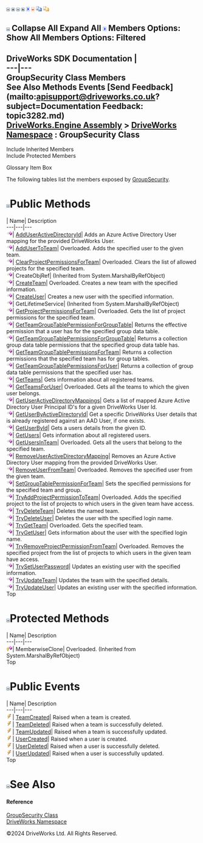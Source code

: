 ![](dotnetimages/collapse.gif) ![](dotnetimages/expand.gif) ![](dotnetimages/collapse.gif) ![](dotnetimages/expand.gif) ![](dotnetimages/drpdown.gif) ![](dotnetimages/drpdown_orange.gif) ![](dotnetimages/copycode.gif) ![](dotnetimages/copycodeHighlight.gif)

![](dotnetimages/collapse.gif) Collapse All Expand All ![](dotnetimages/drpdown.gif) Members Options: Show All  Members Options: Filtered   
---  
DriveWorks SDK Documentation  |   
---|---  
GroupSecurity Class Members   
See Also Methods Events [Send Feedback](mailto:apisupport@driveworks.co.uk?subject=Documentation Feedback: topic3282.md)  
[DriveWorks.Engine Assembly](topic2156.md) > [DriveWorks Namespace](topic2159.md) : GroupSecurity Class  
---  
  
Include Inherited Members    
Include Protected Members  


Glossary Item Box

The following tables list the members exposed by [GroupSecurity](topic3282.md).

# ![](dotnetimages/collapse.gif)Public Methods

| Name| Description  
---|---|---  
![Public Method](dotnetimages/publicMethod.gif)| [AddUserActiveDirectoryId](topic3288.md)| Adds an Azure Active Directory User mapping for the provided DriveWorks User.   
![Public Method](dotnetimages/publicMethod.gif)| [AddUserToTeam](topic3289.md)| Overloaded. Adds the specified user to the given team.   
![Public Method](dotnetimages/publicMethod.gif)| [ClearProjectPermissionsForTeam](topic3292.md)| Overloaded. Clears the list of allowed projects for the specified team.   
![Public Method](dotnetimages/publicMethod.gif)| CreateObjRef|  (Inherited from System.MarshalByRefObject)  
![Public Method](dotnetimages/publicMethod.gif)| [CreateTeam](topic3295.md)| Overloaded. Creates a new team with the specified information.   
![Public Method](dotnetimages/publicMethod.gif)| [CreateUser](topic3300.md)| Creates a new user with the specified information.   
![Public Method](dotnetimages/publicMethod.gif)| GetLifetimeService|  (Inherited from System.MarshalByRefObject)  
![Public Method](dotnetimages/publicMethod.gif)| [GetProjectPermissionsForTeam](topic3301.md)| Overloaded. Gets the list of project permissions for the specified team.   
![Public Method](dotnetimages/publicMethod.gif)| [GetTeamGroupTablePermissionForGroupTable](topic3304.md)| Returns the effective permission that a user has for the specified group data table.   
![Public Method](dotnetimages/publicMethod.gif)| [GetTeamGroupTablePermissionsForGroupTable](topic3305.md)| Returns a collection group data table permissions that the specified group data table has.   
![Public Method](dotnetimages/publicMethod.gif)| [GetTeamGroupTablePermissionsForTeam](topic3306.md)| Returns a collection permissions that the specified team has for group tables.   
![Public Method](dotnetimages/publicMethod.gif)| [GetTeamGroupTablePermissionsForUser](topic3307.md)| Returns a collection of group data table permissions that the specified user has.   
![Public Method](dotnetimages/publicMethod.gif)| [GetTeams](topic3308.md)| Gets information about all registered teams.   
![Public Method](dotnetimages/publicMethod.gif)| [GetTeamsForUser](topic3309.md)| Overloaded. Gets all the teams to which the given user belongs.   
![Public Method](dotnetimages/publicMethod.gif)| [GetUserActiveDirectoryMappings](topic3312.md)| Gets a list of mapped Azure Active Directory User Principal ID's for a given DriveWorks User Id.   
![Public Method](dotnetimages/publicMethod.gif)| [GetUserByActiveDirectoryId](topic3313.md)| Get a specific DriveWorks User details that is already registered against an AAD User, if one exists.   
![Public Method](dotnetimages/publicMethod.gif)| [GetUserById](topic3314.md)| Gets a users details from the given ID.   
![Public Method](dotnetimages/publicMethod.gif)| [GetUsers](topic3315.md)| Gets information about all registered users.   
![Public Method](dotnetimages/publicMethod.gif)| [GetUsersInTeam](topic3316.md)| Overloaded. Gets all the users that belong to the specified team.   
![Public Method](dotnetimages/publicMethod.gif)| [RemoveUserActiveDirectoryMapping](topic3319.md)| Removes an Azure Active Directory User mapping from the provided DriveWorks User.   
![Public Method](dotnetimages/publicMethod.gif)| [RemoveUserFromTeam](topic3320.md)| Overloaded. Removes the specified user from the given team.   
![Public Method](dotnetimages/publicMethod.gif)| [SetGroupTablePermissionForTeam](topic3323.md)| Sets the specified permissions for the specified team and group.   
![Public Method](dotnetimages/publicMethod.gif)| [TryAddProjectPermissionToTeam](topic3324.md)| Overloaded. Adds the specified project to the list of projects to which users in the given team have access.   
![Public Method](dotnetimages/publicMethod.gif)| [TryDeleteTeam](topic3327.md)| Deletes the named team.   
![Public Method](dotnetimages/publicMethod.gif)| [TryDeleteUser](topic3328.md)| Deletes the user with the specified login name.   
![Public Method](dotnetimages/publicMethod.gif)| [TryGetTeam](topic3329.md)| Overloaded. Gets the specified team.   
![Public Method](dotnetimages/publicMethod.gif)| [TryGetUser](topic3332.md)| Gets information about the user with the specified login name.   
![Public Method](dotnetimages/publicMethod.gif)| [TryRemoveProjectPermissionFromTeam](topic3333.md)| Overloaded. Removes the specified project from the list of projects to which users in the given team have access.   
![Public Method](dotnetimages/publicMethod.gif)| [TrySetUserPassword](topic3336.md)| Updates an existing user with the specified information.   
![Public Method](dotnetimages/publicMethod.gif)| [TryUpdateTeam](topic3337.md)| Updates the team with the specified details.   
![Public Method](dotnetimages/publicMethod.gif)| [TryUpdateUser](topic3338.md)| Updates an existing user with the specified information.   
Top

# ![](dotnetimages/collapse.gif)Protected Methods

| Name| Description  
---|---|---  
![Protected Method](dotnetimages/protectedMethod.gif)| MemberwiseClone| Overloaded. (Inherited from System.MarshalByRefObject)  
Top

# ![](dotnetimages/collapse.gif)Public Events

| Name| Description  
---|---|---  
![Public Event](dotnetimages/publicEvent.gif)| [TeamCreated](topic3339.md)| Raised when a team is created.   
![Public Event](dotnetimages/publicEvent.gif)| [TeamDeleted](topic3340.md)| Raised when a team is successfully deleted.   
![Public Event](dotnetimages/publicEvent.gif)| [TeamUpdated](topic3341.md)| Raised when a team is successfully updated.   
![Public Event](dotnetimages/publicEvent.gif)| [UserCreated](topic3342.md)| Raised when a user is created.   
![Public Event](dotnetimages/publicEvent.gif)| [UserDeleted](topic3343.md)| Raised when a user is successfully deleted.   
![Public Event](dotnetimages/publicEvent.gif)| [UserUpdated](topic3344.md)| Raised when a user is successfully updated.   
Top

# ![](dotnetimages/collapse.gif)See Also

#### Reference

[GroupSecurity Class](topic3282.md)   
[DriveWorks Namespace](topic2159.md)

©2024 DriveWorks Ltd. All Rights Reserved.
